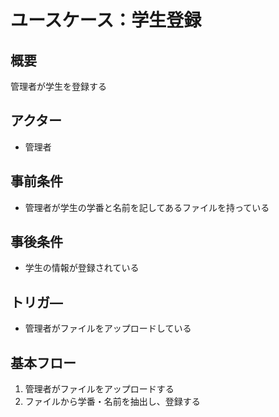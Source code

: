 # ユースケース：学生登録

## 概要
管理者が学生を登録する

## アクター
- 管理者

## 事前条件
- 管理者が学生の学番と名前を記してあるファイルを持っている

## 事後条件
- 学生の情報が登録されている

## トリガ―
- 管理者がファイルをアップロードしている

## 基本フロー
1. 管理者がファイルをアップロードする
2. ファイルから学番・名前を抽出し、登録する